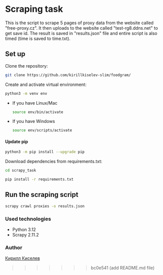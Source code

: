 # Scraping task

This is the script to scrape 5 pages of proxy data
from the website called "free-proxy.cz". It then uploads to the website called "test-rg8.ddns.net"
to get save id. The result is saved in "results.json" file and entire script is also timed (time is saved to time.txt).

## Set up

Clone the repository:

```bash
git clone https://github.com/kirillkiselev-slim/foodgram/
```

Create and activate virtual environment:

```bash
python3 -m venv env
```

* If you have Linux/Mac

    ```bash
    source env/bin/activate
    ```

* If you have Windows

    ```bash
    source env/scripts/activate
    ```
#### Update pip
```bash
python3 -m pip install --upgrade pip
```

Download dependencies from requirements.txt:

```bash
cd scrapy_task
```

```bash
pip install -r requirements.txt
```

## Run the scraping script

```bash
scrapy crawl proxies -o results.json
```


### Used technologies

* Python 3.12
* Scrapy 2.11.2

### Author

[Кирилл Киселев](https://github.com/kirillkiselev-slim)
>>>>>>> bc0e541 (add README.md file)
